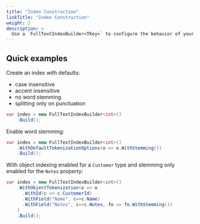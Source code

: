 ```yaml
---
title: "Index Construction"
linkTitle: "Index Construction"
weight: 2
description: >
  Use a `FullTextIndexBuilder<TKey>` to configure the behavior of your index.
---
```


## Quick examples

Create an index with defaults:

* case insensitive
* accent insensitive
* no word stemming
* splitting only on punctuation

``` csharp
var index = new FullTextIndexBuilder<int>()
    .Build();
```

Enable word stemming:

``` csharp
var index = new FullTextIndexBuilder<int>()
    .WithDefaultTokenizationOptions(o => o.WithStemming())
    .Build();
```

With object indexing enabled for a `Customer` type and stemming only enabled for the `Notes` property:

``` csharp
var index = new FullTextIndexBuilder<int>()
    .WithObjectTokenization(o => o
      .WithId(c => c.CustomerId)
      .WithField("Name", c=>c.Name)
      .WithField("Notes", c=>c.Notes, fo => fo.WithStemming())
    )
    .Build();
```

